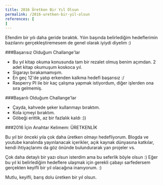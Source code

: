 ```yaml
---
title: 2016 Üretken Bir Yıl Olsun
permalink: /2016-uretken-bir-yil-olsun
references: [
]
---
```


Efendim bir yılı daha geride bıraktık. Yılın başında belirlediğim hedeflerimin bazılarını gerçekleştiremesem de genel olarak iyiydi diyelim :)

###Başarısız Olduğum Challange'lar

- Bu yıl kitap okuma konusunda tam bir rezalet olmuş benim açımdan. 2 adet kitap okumuşum koskoca yıl.
- Sigarayı bırakamamışım.
- En geç 12'de yatıp erkenden kalkma hedefi başarısız :/
- Rasperry PI ile bir kaç çalışma yapmak istiyordum, diğer işlerden ona sıra gelmemiş.

###Başarılı Olduğum Challange'lar

- Çayda, kahvede şeker kullanmayı bıraktım.
- Kola içmeyi bıraktım.
- Göbeği erittik, az bir fazlalık kaldı :))

###2016 İçin Anahtar Kelimem: ÜRETKENLİK

Bu yıl bir önceki yıla çok daha üretken olmayı hedefliyorum. Blogda ve youtube kanalında yayınlanacak içerikler, açık kaynak dünyasına katkılar, kendi ihtiyaçlarımı da göz önünde bulundurarak yan projeler vs. 

Çok daha detaylı bir yazı olsun isterdim ama bu seferlik böyle olsun :) Eğer bu yıl ki belirlediğim hedeflere ulaşmak için gerekli çabayı sarfedersem gerçekten keyifli bir yıl olacağına inanıyorum. :)

Mutlu, keyifli, barış dolu üretken bir yıl olsun.